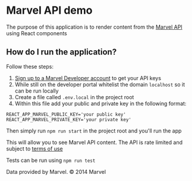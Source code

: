 
# Marvel API demo

The purpose of this application is to render content from the [Marvel API](https://developer.marvel.com/) using React components

## How do I run the application?

Follow these steps:

1) [Sign up to a Marvel Developer account](https://www.marvel.com/signin?referer=https%3A%2F%2Fdeveloper.marvel.com%2F) to get your API keys 
2) While still on the developer portal whitelist the domain `localhost` so it can be run locally
3) Create a file called `.env.local` in the project root
4) Within this file add your public and private key in the following format:
```
REACT_APP_MARVEL_PUBLIC_KEY='your public key'
REACT_APP_MARVEL_PRIVATE_KEY='your private key'
```
Then simply run `npm run start` in the project root and you'll run the app

This will allow you to see Marvel API content. The API is rate limited and subject to [terms of use](https://developer.marvel.com/terms)

Tests can be run using `npm run test`

Data provided by Marvel. © 2014 Marvel
